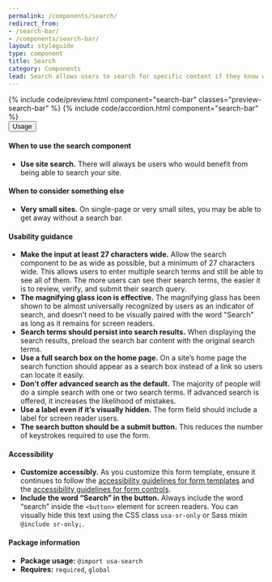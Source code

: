 ```yaml
---
permalink: /components/search/
redirect_from:
- /search-bar/
- /components/search-bar/
layout: styleguide
type: component
title: Search
category: Components
lead: Search allows users to search for specific content if they know what search terms to use or can’t find desired content in the main navigation
---
```


<section class="site-component-section">
  {% include code/preview.html component="search-bar" classes="preview-search-bar" %}
  {% include code/accordion.html component="search-bar" %}
  <div class="usa-accordion usa-accordion--bordered site-accordion-docs">
    <button class="usa-button-unstyled usa-accordion__button"
        aria-expanded="true" aria-controls="search-bar-docs">
      Usage
    </button>
    <div id="search-bar-docs" aria-hidden="false" class="usa-accordion__content site-component-usage">
      <h4>When to use the search component</h4>
      <ul class="usa-content-list">
        <li><strong>Use site search.</strong> There will always be users who  would benefit from being able to search your site.</li>
      </ul>
      <h4>When to consider something else</h4>
      <ul class="usa-content-list">
        <li><strong>Very small sites.</strong> On single-page or very small sites, you may be able to get away without a search bar.</li>
      </ul>
      <h4>Usability guidance</h4>
      <ul class="usa-content-list">
        <li><strong>Make the input at least 27 characters wide.</strong> Allow the search component to be as wide as possible, but a minimum of 27 characters wide. This allows users to enter multiple search terms and still be able to see all of them. The more users can see their search terms, the easier it is to review, verify, and submit their search query.</li>
        <li><strong>The magnifying glass icon is effective.</strong> The magnifying glass has been shown to be almost universally recognized by users as an indicator of search, and doesn’t need to be visually paired with the word "Search" as long as it remains for screen readers.</li>
        <li><strong>Search terms should persist into search results.</strong> When displaying the search results, preload the search bar content with the original search terms.</li>
        <li><strong>Use a full search box on the home page.</strong> On a site’s home page the search function should appear as a search box instead of a link so users can locate it easily.</li>
        <li><strong>Don’t offer advanced search as the default.</strong> The majority of people will do a simple search with one or two search terms. If advanced search is offered, it increases the likelihood of mistakes.</li>
        <li><strong>Use a label even if it’s visually hidden.</strong> The form field should include a label for screen reader users.</li>
        <li><strong>The search button should be a submit button.</strong> This reduces the number of keystrokes required to use the form.</li>
      </ul>
      <h4 class="usa-heading">Accessibility</h4>
      <ul class="usa-content-list">
        <li><strong>Customize accessibly.</strong> As you customize this form template, ensure it continues to follow the <a href="{{ site.baseurl }}/form-templates/">accessibility guidelines for form templates</a> and the <a href="{{ site.baseurl }}/form-controls/">accessibility guidelines for form controls</a>.</li>
        <li><strong>Include the word “Search” in the button.</strong> Always include the word “search” inside the <code>&lt;button&gt;</code> element for screen readers. You can visually hide this text using the CSS class <code>usa-sr-only</code> or Sass mixin <code>@include sr-only;</code>.</li>
      </ul>
      <h4 class="usa-heading">Package information</h4>
      <ul class="usa-content-list">
        <li>
          <strong>Package usage:</strong> <code>@import usa-search</code>
        </li>
        <li>
          <strong>Requires:</strong> <code>required</code>, <code>global</code>
        </li>
      </ul>
    </div>
  </div>
</section>
